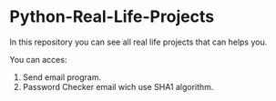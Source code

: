 # Python-Real-Life-Projects

In this repository you can see all real life projects that can helps you.

You can acces:

1. Send email program.
2. Password Checker email wich use SHA1 algorithm. 
